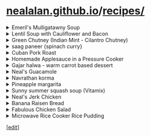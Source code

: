 # [nealalan.github.io](https://nealalan.github.io/)/[recipes/](https://nealalan.github.io/recipes/)


<details><summary>Emeril's Mulligatawny Soup </summary>
 
Origial source was the food network, but the link no longer works.

#### Ingredients

  | Amt | Item |
  |----|----|
  | 4 tablespoons | ghee or clarified butter | 
  | 1 1/2 pounds | diced boneless, skinless chicken thighs | 
  | 2 tablespoons | garam masala | 
  | 1 3/4 teaspoons | salt | 
  | 2 cups small diced | onions | 
  | 1/2 cup small diced | carrots | 
  | 1/2 cup small diced | celery | 
  | 2 tablespoons minced | garlic | 
  | 2 tablespoons minced | ginger | 
  | 2 cups peeled, | cored and diced Granny Smith apples | 
  | 1 cup peeled and diced | Yukon gold potatoes | 
  | 1 cup peeled and diced | sweet potatoes | 
  | 1 cup dried | red lentils | 
  | 6 cups | chicken stock | 
  | 3/4 teaspoons | freshly ground black pepper | 
  | 3/4 cup diced | zucchini | 
  | 3/4 cup diced | yellow squash | 
  | 1 cup tightly packed | baby spinach | 
  | 1 (14-ounce) can | unsweetened coconut milk | 
  | 1 cup peeled, | seeded and chopped tomatoes (PASS ON THIS) | 
  | 1 tablespoon | apple cider vinegar (OR lemon) | 
  | 3 cups steamed | white basmati rice | 
  | 1/2 cup finely ground | toasted cashews | 
  | 1/4 cup chopped | fresh cilantro leaves | 

#### Directions
* Set a 4 or 5-quart saucepan over medium heat and add the ghee.
* Season the chicken with the garam masala and 1/4 teaspoon of the salt.
* Once the ghee is hot, add the chicken and cook, turning often, until golden brown and fragrant, 6 hto 8 minutes. Transfer the chicken to a plate and set aside to cool.
* While the chicken is cooling, add the onions, carrots and celery to the hot pan and saute until lightly caramelized, about 4 to 5 minutes.
* Add the garlic, ginger and apples to the pan and saute until the apples are caramelized, about 7 to 8 minutes.
* Add the potatoes, sweet potatoes, and lentils to the pan, along with 4 cups of the chicken stock.
* Raise the heat to high and bring to a boil.
* Reduce to a simmer and cook the soup until the potatoes are tender, about 10 minutes.
* Add the reserved chicken, the remaining 1 1/2 teaspoons salt, the pepper, remaining 2 cups of chicken stock, zucchini, squash, spinach, coconut milk, and tomatoes.
* Continue to cook the soup at a simmer until the lentils and chicken are both tender, 10 to 15 minutes longer.
* Remove from the heat and stir in the cider vinegar lemon.
* Taste and adjust seasoning, if necessary.

#### Service
* place 1/4 cup of the rice in a warmed bowl, and pour 8 ounces of the soup over the rice,
* garnish with a tablespoon of the cashews,
* 2 teaspoons of the cilantro

</details>
<details><summary>Lentil Soup with Cauliflower and Bacon </summary>
 
http://www.delish.com/recipefinder/lentil-soup-cauliflower-bacon-recipe-7821

#### Ingredients
* 6 slice(s) bacon, cut crosswise into thin strips (or use a whole pound)
* 1 onion, chopped
* 2 cup(s) lentils
* 2 teaspoon(s) salt
* 1/4 teaspoon(s) fresh ground black pepper
* 1 1/2 teaspoon(s) dried rosemary, crumbled
* 1 bay leaf
* 9 cup(s) water
* 1 small head cauliflower (about 1 1/2 pounds), cut into small florets (about 1 quart)
* 1/3 cup(s) chopped fresh parsley
Also 
* 1 lemon
* 1 tsp cumin
* 2 tsps coriander

#### Directions
1. In a large pot, cook the bacon strips until crisp. Remove the bacon with a slotted spoon and drain on paper towels. Discard all but 2 tablespoons of the bacon fat or, if there's less than 2 tablespoons, add enough olive oil to make up the amount.
2. Reduce the heat to moderately low. Add the onion to the pot and cook, stirring occasionally, until translucent, about 5 minutes.
3. Add the lentils, salt, pepper, rosemary, bay leaf and water to the pot. Bring to a boil. Reduce the heat and simmer, partially covered, stirring occasionally, for 15 minutes. Add the cauliflower florets and simmer, stirring occasionally, until the cauliflower and lentils are tender, about 15 minutes longer. Remove the bay leaf.
4. Stir the parsley into the soup. Serve the soup topped with the bacon.

</details>
<details><summary>Green Chutney (Indian Mint - Cilantro Chutney)</summary>
 
https://www.geniuskitchen.com/recipe/green-chutney-indian-mint-cilantro-chutney-156498?oc=linkback

#### Ingredients
- 2 cups chopped fresh cilantro
- 1 cup chopped mint
- 1 tablespoon fresh ginger, chopped
- 1 tablespoon garlic, chopped
- 1 tablespoon green chili, chopped
- 2 tablespoons desiccated coconut
- salt
- 1/4 cup lemon juice

#### Directions
- Grind all the ingredients with a little water.

</details>
<details><summary>saag paneer {spinach curry}</summary>

#### Ingredients
* 16 oz frozen spinach
* 1 cup boiling water
* 4 tbsp ghee (or butter)
* 1 medium onion, chopped
* 1 inch piece of ginger, finely minced or grated
* 2 cloves garlic, minced
* ¼ tsp turmeric
* ½ tsp cumin
* 1 tsp fenugreek powder (or curry powder)
* 3 tbsp cream or yogurt
* 2 tsp fresh lemon juice
* 1 tsp salt (or more, to taste)
* 12 oz paneer or drained ricotta, in ½ inch cubes

#### Instructions
1. Place frozen spinach in a blender or food processor, drizzling it with the boiling water as you go so it wilts and you can fit it all in. Process until very finely chopped, but not pureed. Set aside.
2. Heat ghee or butter in a large pot over medium heat. Add chopped onion and cook, stirring often, until very soft and golden – 20-25 minutes. Reduce the heat if onions are browning – low and slow is the goal.
3. Add the ginger and garlic and cook until fragrant, about 1 minute. Add the turmeric, cumin and fenugreek powder and cook 1 minute more. Stir in the spinach, bring to a simmer, then add cream or yogurt, lemon juice and salt to taste. Gently stir in paneer and heat through.

</details>
<details><summary>Cuban Pork Roast</summary>

Perfected by Neal Dreher 2015-05-11 - Serves 8 (or a lot of excellent leftovers - tastes even better!)

#### STEP 1 - Orange Mixture

  | AMT | Ingredient |
  |----|----|
  | 2.5 cups | water | 
  | 1 cup fresh | orange juice (or about 4 oranges juiced) - better with low/no pulp | 
  | 1/2 cup chopped | cilantro stems | 
  | 1 medium | orange, quartered | 
  | 3/4 tsp | black or pink salt  | 
  | 3/4 tsp | black pepper | 

* Combine ingredients in a blender; process until smooth. Strain through a fine sieve over a bowl; discard solids.

#### STEP 2

  | AMT | Ingredient |
  |----|-----|
  | 4-5 lb | bone-in pork shoulder, trimmed | 
  | 6 pieces | (thick) bacon | 
  | 1 pound | dried black beans or 1 to 2 cans refried black bens | 
  | 1/2 tsp | black or pink salt | 
  | 1/2 tsp | black pepper | 

* Place diced bacon in a large skillet or soup pot (cast iron works best) over medium heat; cook until crisp. 
* Remove bacon, leaving remains in pan. Place bacon in a large slow cooker. 
* Sprinkle pork with 1/2 teaspoon salt and 1/2 teaspoon black pepper. 
* Return skillet to medium-high heat. 
* Add pork to bacon drippings in skillet; cook 8 minutes, turn to brown on all sides. This may take 5-8 minutes per side. If in a soup pot, you can put the lid on to keep more heat in. 
* Add pork shoulder to slow cooker. 
* Pour beans around (not on) pork.

### STEP 3

  | AMT | Ingredient |
  |----|-----|
  | 5 tsp | grape seed or avocado oil | 
  | 10-12 | green onions diced with green scallions | 
  | 6 | garlic cloves, crushed or diced finely | 
  | 1/4 cup chopped | fresh oregano, divided | 
  | 2 teaspoons | paprika | 
  | 2 teaspoons | ground cumin | 
  | 1 1/2 teaspoons | crushed red pepper | 
  | 1 can | plain organic tomato sauce | 
  | 1 seeded and thinly sliced | jalapeño or HOT pepper | 

* Return skillet to medium-high heat. 
* Add oil, diced onion and 6 garlic cloves; sauté until onions are limp. 
* Add 3 tablespoons oregano. 
* Add the paprika, cumin, and crushed red pepper to pan; sauté 1 minute. 
* Add tomato sauce and jalapeño or HOT pepper. 
* Bring to a boil and simmer until reduced and thick, scraping pan to loosen browned bits. (If you let it sit while cooking, it will brown to the bottom to allow for scraping. This is desirable and easy to do in cast iron.) 

#### STEP 4

  | AMT | Ingredient |
  |----|-----|
  | 1 | bay leaf | 
  | 4 chopped into strips | garlic cloves | 

* Add orange mixture and bay leaf to slow cooker. 
* Cut slits in pork and add garlic inside pork. 
* Scoop tomato onion mixture over pork. 
* Cover and cook on HIGH for 8 hours or until pork is very tender. 
* Chunk pork leaving some with the cooked on tomato salsa; discard bones. Discard bay leaf. Add salt to taste.

#### SERVICE

* Spoon about 2/3 cup rice onto each of 8 plates; 
* top each serving with 1/2 cup mixture from slow cooker, about 5 ounces pork, and 3-5 tsp of the bean juice mix around the rice. 
* Garnish with remaining oregano and 1/4 cup cilantro.

ALSO 
This is excellent served with sliced, oiled, salted (spiced to preference) and baked plantains or sweet potatoes. Also excellent with guacamole. Can eat with grilled/toasted pita bread. For leftovers, allow crockpot to simmer for an hour or two uncovered to help reduce remaining juice.

</details>
<details><summary>Homemade Applesauce in a Pressure Cooker</summary>

Serves 4-6 generously, http://blog.kitchentherapy.us/2009/10/fireside-apple-sauce-in-a-pressure-cooker

#### Ingredients

  | AMT | Ingredient | Metric |
  |----|-----|----|
  | 3 pounds | apples | about 1.5 kg | 
  | 1/2 cup | water | 120 ml | 
  | 1 teaspoon | cinnamon | 1 gm | 
  | 1-2 tablespoons | dark brown sugar | maybe 12-25 gm | 
  | 1 tablespoon | butter, **optional** | 15 gm | 

#### Directions

* Quarter apples and remove centers.
* Put apple quarters and water in pressure cooker. Bring to pressure and cook for 3 minutes.
* Turn off the heat and allow to cool until pressure drops.
* Open the cooker and pour apples into large shallow bowl.
* Allow to cool enough to be able to handle comfortably. Remove skins from apples, using tongs and a spoon.
* Stir to desired chunkiness.
* Add cinnamon and taste. 
* Note: You may not need any sugar at all. I didn’t use any with the Fireside apples. 
* Note: No butter necessary, though this is a nice rich addition sometimes.

</details>
<details><summary>Gajar halwa - warm carrot based dessert</summary>

#### Ingredients

  | Ingredient | AMT |
  |----|-----|
  | Grated carrot | 2 cups| 
  | Milk | 3 cups (used 1.5 cups heavy whipping cream & 1.5 cups water) | 
  | Sugar | 2 tbl spns (used 4tbls brown sugar) | 
  | Cardamom powder 1/4 tea spn (shelled ~8 myself and ground in vitamix) | 
  | Saffron | 4-5 strands | 
  | Ghee | 1 tbl spn (used 2.5 tblsp butter and was way too much!) | 
  | Cashew nuts | 1 tbl spn (ground 6 in vitamix)| 


#### Method
- Heat milk (using wide pan/skillet as possible and cooked as high as possible w/out causing too much foam)
- When it is boiling, add grated carrot. 
- Cook till carrot is 3/4th done.
- Add Sugar and ghee. Stir continuously at this stage.
- Cook till carrot is completely done and halwa becomes thick. (will start to really turn from offwhite to orangish color.)
- Add saffron and cardamom powder. 
- Garnish with cashew nuts fried in ghee (used fresh ground not fried). 
- Serve hot.

</details>
<details><summary>Neal's Guacamole</summary>

- Remove avocado from skin and place in mixing bowl
- Add plenty of lime with pulp (i use two small lime per 2-3 lg avocados)
- Add 1/8 tsp habanero (or other very hot) pepper - USE WITH CAUTION!!!
- Mash with potato masher to a chunky mixture (no need to make it smooth)
- Chop 1/2-3/4 white onion (or to liking)
- Remove seeds and chop yellow or orange peppers (amt to liking - can't have too much for me)
- Place in iron skillet
- Add 2 diced or pressed garlic cloves (amt to liking)
- Add triple sec liquor and simmer on med heat until soft
- Just before triple sec boils out (or you can add a little more TS) add chopped cilantro
- Note: If you leave the cilantro in too long, if will stick to skillet like super glue
- Stir in cilantro briefly until most liquid is evaporated
- Add mixture to avocado 
- CLEAN CILANTRO FROM SKILLET!!!
- Server warm or chilled with El Ranchero Tortilla Chips Mild Hot
- Excellent served on grilled fish over bed of rice
- https://t.co/tci98dkwk0

</details>
<details><summary>Navrathan korma</summary>

SERVES ABOUT 5

##### Ingredients PART 1

- Ghee -- 2 tbsp
- Ginger -- 1/2 tsp 
- Garlic -- 3/4 tsp 
- Green Chilli -- 2 to 3 (or can use regular red chilli/hot sauce)
- Cilantro (Coriander ) -- 2 tbsp (dried works)

##### Ingredients PART 2

- Cauliflower flowerettes -- 1/2 cup
- Frozen Peas -- 1/4 th cup
- Potatoes (Peeled) -- 1/2 cup (Cut into cubes) (i used sweet potatoes, which are wonderful!) 
- Carrots -- 1/3 cup (Peeled and cut into strips OR shreaded)
- Beans -- 1/3 cup ( Cut into strips) * (I don't add these because I didn't know what to use. Just use extra peas) *

##### Ingredients PART 3

- Turmeric Powder -- 1/2 tsp
- Cummin Powder -- 1/2 tsp
- Red Chilli Powder -- 1/2 tsp
- Garam masala --1/2 tsp  
- Tomato Puree -- 1/2 cup * (I don't use this because I don't like tomato)
- Curd (beaten) -- 1/2 cup (Using heavy/thick yogurt)
- Pineapple cubes -- 1/2 cup
- Cashewnuts and Almonds (Sliced) -- 1 tbsp each 
- Paneer -- 10 to 12 half inch cubes
- Milk -- as needed
- Oil -- as needed to fry paneer (i use corn oil)

#### Directions

1. Grind ginger, garlic, cilantro and green chilli (add a little with water as needed)
2. Deep fry paneer in oil until golden brown. This requires a lot of attention to keep cheese from melting.
3. Take 2 tbsp of oil or ghee in a pan and add the ground paste. 
4. Stir fry, sprinkling a little milk from time to time.
5. Add all the vegetables, salt, garam masala, turmeric, cummin & red chilli powder.
6. Stir fry and add tomato puree and little water to cook the vegetables. 
7. Mix and cook until the vegetables are almost done. Now, add the curd.
8. Add Paneer.
9. Mix (blend if desired) pineapple, cashews and almonds and add.
10. Simmer for about 3 minutes. Serve hot in metal bowl.

</details>
<details><summary>Pineapple margarita</summary>

- 1 lime
- 1/2 cup pineapple
- 1/4 cup lemon
- 1/4 cup powered sugar
- 2 cups ice
- pinch salt
- 1 cup tequilla
- 1 cup tripple sec
 
BLEND. DRINK.

</details>
<details><summary>Sunny summer squash soup (Vitamix)</summary>

- *I like this soup blended smoother than my hand blender can get it.* 
- Preparation time: 5 minute(s) | Cooking time: 45 minute(s)


#### Ingredients

- 1 large onion, chopped
- 3 cloves garlic, minced
- 1 small hot pepper, seeds removed and chopped
- 2 ribs celery, strings removed and chopped
- 2 medium (12-14 ounces) gold potatoes, peeled and cut into small dice
- 1 1/2 pounds small yellow squash, chopped (or young zucchini)
- 1 pinch white pepper
- 4 cups vegetable broth
- 1 teaspoon oregano
- 1/2 teaspoon turmeric (optional, for color)
- 2 tablespoons nutritional yeast (optional)
- 1 tablespoon tahini (optional)
- salt and white pepper, to taste (optional)
- Garnish: slivers of red bell pepper

#### Instructions

1. Heat a large non-stick or enamel-coated pot over medium-high heat. Add the onion, reduce the heat to medium, and cook, covered but stirring every minute or so, until it begins to brown, about 5 minutes (add a little water if it tends to stick). Add the garlic and hot pepper and cook for another minute.
2. Add all remaining ingredients except the optional ones. Cover and cook until the potatoes are completely tender (they will mash if lightly pressed with a spoon), about 25-40 minutes.
3. Remove half of the soup and put it into a blender* and puree at high speed until completely smooth. (Be careful–hot liquids can erupt from your blender; I always remove the center cup from the lid and cover the opening with a kitchen towel.) Once it’s blended, pour the soup into another pot. Add the remaining soup to the blender, along with any optional ingredients you choose to use, and blend well. Add to the other half of the soup, and simmer for about 5 minutes. Ladle into bowls, garnish with slices of red bell pepper, and serve.

</details>
<details><summary>Neal's Jerk Chicken</summary>

#### Ingredients

  | AMT } Item |
  |----|----|
  | 5-6 lbs | chicken | 
  | 2 peppers (or 2 tsp ground) - | scotch bonnet or habaneros w/ seeds | 
  | 1/2 cup l| emon or lime juice | 
  | 2 Tbsp | dark rum | 
  | ⅓ cup | brown sugar | 
  | 2 Tbsp | garlic | 
  | 1 | red onion, diced | 
  | 4 | green onion tops, diced | 
  | 1 Tbsp | thyme  | 
  | 2 Tbsp | olive oil | 
  | 2 tsp | salt | 
  | 2 tsp freshly | ground black pepper | 
  | 4 tsp | ground allspice | 
  | 4 tsp | ground cinnamon | 
  | 4 tsp | ground nutmeg | 
  | 4 tsp | ground ginger | 
  | 2 tsp | molasses | 
  | 1 tsp | salt (pink or black preferred) | 

Optional:
- Baked beans can
- Grill wood chips, soaked
- Long thermometer

#### Steps

1. Slice chicken into strips about the diameter of a hot dog.
2. Mix rest of the ingredients in large bowl and let marinate as long as possible up to 24 hours.
3. Heat grill to high. Prefer coals around the outside of the grill w/ center open.
4. If desired: Place baked beans can in the center of fire, filled with soaked wood chips.
5. Place strips on grill closely lined up.
6. Sear the outside of the chicken pieces.
7. Check to see the bottoms are not burned. Rotate the grill grate is necessary.
8. When the pieces are nicely cooked on the bottom, brush the remaining juice in the mix bowl on the top of the chicken and it turn it over.
9. The chicken is done cooking when it reaches at least 165 and the outside is grilled crisp to your liking

</details>
<details><summary>Banana Raisen Bread</summary>

from cooks.com; Makes 12 servings.

#### Ingredients

- 2 1/4 c. all-purpose flour
- 1 tbsp. double-acting baking powder
- 1/2 tsp. each salt & ground cinnamon
- 1/2 c. butter
- 1/2 c. granulated sugar
- 1 egg
- 3 very ripe bananas, peeled & mashed
- 3/4 c. raisins

#### Steps

1. Preheat oven to 350 degrees. 
2. Spray 9 x 5 x 3 inch loaf pan with nonstick cooking spray. Set aside.
3. Sift together dry ingredients. 
4. In large mixing bowl combine butter and sugar. 
5. Using electric mixer, beat until creamy and light; 
6. add vanilla and beat until thoroughly combined, but do not over beat as this will toughen bread.
7. Add sifted dry ingredients alternately with bananas, beating after each addition. 
8. Stir in raisins and pour batter into sprayed pan. 
9. Bake 50 minutes. Remove from heat and cool. 

</details>
<details><summary>Fabulous Chicken Salad</summary>

- 1 roasted chicken picked off the bone or use 4 chicken breasts shredded
- 1 bag of Craisins
- 1 small package of pecans chopped
- 1 cup of grapes sliced (red seedless are best)
- 3 stalks of celery chopped very fine
- 1 small sweet onion chopped ( Maui or Vidalia) very fine
- 8 small sweet pickles chopped very fine
- 3 eggs hard boiled and chopped (the yolks set aside and mixed with mayo **OR NO MAYO**)
- 1/2 cup sweet pickle juice
- 1/4 cup miracle whip

Mix all ingredients together in large mixing bowl service with crackers, chips or on bed of lettuce greens.

</details>
<details><summary>Microwave Rice Cooker Rice Pudding</summary>

1. 2 c Rice in rice cooker
1. 2 c Water in rice cooker
1. 3 c Milk in rice cooker
1. COOK 12 minutes in microwave (or whatever would usually cook the rice most of the way)
1. 2 c Milk added to rice cooker
1. 1 egg in rice cooker
1. 1/4 c Brown Sugar in rice cooker
1. 1/4 c Sugar in rice cooker
1. 1/2 tsp Salt in rice cooker
1. STIR WELL
1. COOK 2.5 minutes with no lid
1. 1 c Milk in rice cooker (if needed because of dryness)
1. STIR WELL
1. COOK 2.5 minutes with no lid
1. IF rice not is well cooked, cook additional 2.5 and stir
1. 2 tsp Butter in rice cooker
1. 1 tsp heaping Cinnamon in rice cooker
1. STIR WELL

</details>




[[edit](https://github.com/nealalan/nealalan.github.io/edit/master/recipes/readme.md)]
